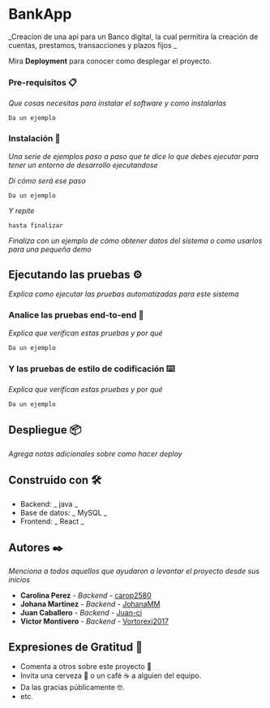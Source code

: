 # BankApp

_Creacíon de una api para un Banco digital, la cual permitira la creación de cuentas, prestamos, transacciones y plazos fijos _

Mira **Deployment** para conocer como desplegar el proyecto.


### Pre-requisitos 📋

_Que cosas necesitas para instalar el software y como instalarlas_

```
Da un ejemplo
```

### Instalación 🔧

_Una serie de ejemplos paso a paso que te dice lo que debes ejecutar para tener un entorno de desarrollo ejecutandose_

_Dí cómo será ese paso_

```
Da un ejemplo
```

_Y repite_

```
hasta finalizar
```

_Finaliza con un ejemplo de cómo obtener datos del sistema o como usarlos para una pequeña demo_

## Ejecutando las pruebas ⚙️

_Explica como ejecutar las pruebas automatizadas para este sistema_

### Analice las pruebas end-to-end 🔩

_Explica que verifican estas pruebas y por qué_

```
Da un ejemplo
```

### Y las pruebas de estilo de codificación ⌨️

_Explica que verifican estas pruebas y por qué_

```
Da un ejemplo
```

## Despliegue 📦

_Agrega notas adicionales sobre como hacer deploy_

## Construido con 🛠️

* Backend: _ java _
* Base de datos: _ MySQL _
* Frontend: _ React _

## Autores ✒️

_Menciona a todos aquellos que ayudaron a levantar el proyecto desde sus inicios_

* **Carolina Perez** - *Backend* - [carop2580](https://github.com/Juan-ci)
* **Johana Martinez** - *Backend* - [JohanaMM](https://github.com/JohanaMM)
* **Juan Caballero** - *Backend* - [Juan-ci](https://github.com/Juan-ci)
* **Victor Montivero** - *Backend* - [Vortorexi2017 ](https://github.com/Vortorexi2017)


## Expresiones de Gratitud 🎁

* Comenta a otros sobre este proyecto 📢
* Invita una cerveza 🍺 o un café ☕ a alguien del equipo. 
* Da las gracias públicamente 🤓.
* etc.

